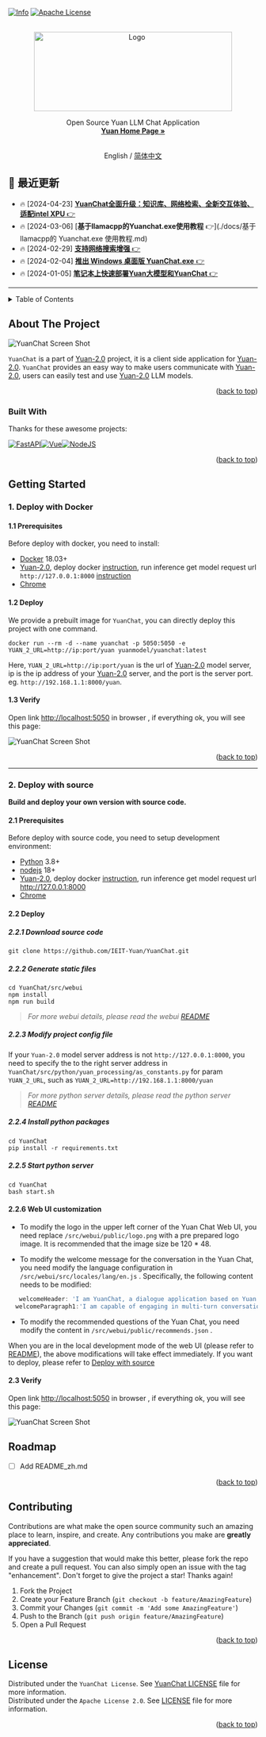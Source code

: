 <a name="readme-top"></a>

<!-- TODO -->

[![Info][forks-shield]][forks-url]
[![Apache License][license-shield]][license-url]

<!-- PROJECT LOGO -->
<br />
<div align="center">
  <a href="https://airyuan.cn/home">
    <img src="docs/images/favicon.png" alt="Logo" width="400" height="160">
  </a>

  <p align="center">
    Open Source Yuan LLM Chat Application
    <br />
    <a href="https://airyuan.cn/home"><strong>Yuan Home Page »</strong></a>
    <br />
    <br />
  </p>

English / [简体中文](./README.md)

</div>

## :tada: 最近更新
* :fire: [2024-04-23] [**YuanChat全面升级：知识库、网络检索、全新交互体验、适配intel XPU** :point_right:](./docs/YuanChat全面升级XPU版本.md)
* :fire: [2024-03-06] [**基于llamacpp的Yuanchat.exe使用教程** :point_right:](./docs/基于llamacpp的 Yuanchat.exe 使用教程.md)
* :fire: [2024-02-29] [**支持网络搜索增强** :point_right:](./docs/支持网络搜索增强.md)
* :fire: [2024-02-04] [**推出 Windows 桌面版 YuanChat.exe** :point_right:](./docs/推出Windows桌面版YuanChat.exe.md)
* :fire: [2024-01-05] [**笔记本上快速部署Yuan大模型和YuanChat** :point_right:](./docs/在笔记本上快速部署YuanModel和YuanChat.md)
---

<!-- TODO -->
<!-- TABLE OF CONTENTS -->
<details>
  <summary>Table of Contents</summary>
  <ol>
    <li>
      <a href="#about-the-project">About The Project</a>
      <ul>
        <li><a href="#built-with">Built With</a></li>
      </ul>
    </li>
    <li>
      <a href="#getting-started">Getting Started</a>
      <ul>
        <li><a href="#1-deploy-with-docker">Deploy with Docker</a></li>
        <li><a href="#2-deploy-with-source">Deploy with source</a></li>
      </ul>
    </li>
    <li><a href="#roadmap">Roadmap</a></li>
    <li><a href="#contributing">Contributing</a></li>
    <li><a href="#license">License</a></li>

  </ol>
</details>

<!-- ABOUT THE PROJECT -->

## About The Project

<!-- TODO -->

![YuanChat Screen Shot][product-screenshotgif]

`YuanChat` is a part of [Yuan-2.0](https://github.com/IEIT-Yuan/Yuan-2.0/tree/main) project, it is a client side application for [Yuan-2.0](https://github.com/IEIT-Yuan/Yuan-2.0/tree/main). `YuanChat` provides an easy way to make users communicate with [Yuan-2.0](https://github.com/IEIT-Yuan/Yuan-2.0/tree/main), users can easily test and use [Yuan-2.0](https://github.com/IEIT-Yuan/Yuan-2.0/tree/main) LLM models.

<p align="right">(<a href="#readme-top">back to top</a>)</p>

### Built With

Thanks for these awesome projects:

[![FastAPI][FastAPI.com]][FastAPI-url][![Vue][Vue.js]][Vue-url][![NodeJS][nodejs.org]][Nodejs-url]

<p align="right">(<a href="#readme-top">back to top</a>)</p>

<!-- GETTING STARTED -->

## Getting Started

### 1. Deploy with Docker

#### 1.1 Prerequisites

Before deploy with docker, you need to install:

- [Docker](https://www.docker.com/) 18.03+
- [Yuan-2.0](https://github.com/IEIT-Yuan/Yuan-2.0/tree/main), deploy docker [instruction](https://github.com/IEIT-Yuan/Yuan-2.0/blob/main/README-EN.md#quick-start), run inference get model request url `http://127.0.0.1:8000` [instruction](https://github.com/IEIT-Yuan/Yuan-2.0/blob/main/docs/inference_server.md)
- [Chrome](https://www.google.com/chrome)

#### 1.2 Deploy

We provide a prebuilt image for `YuanChat`, you can directly deploy this project with one command.

<!-- TODO -->

```shell
docker run --rm -d --name yuanchat -p 5050:5050 -e YUAN_2_URL=http://ip:port/yuan yuanmodel/yuanchat:latest
```

Here, `YUAN_2_URL=http://ip:port/yuan` is the url of [Yuan-2.0](https://github.com/IEIT-Yuan/Yuan-2.0/tree/main) model server, ip is the ip address of your [Yuan-2.0](https://github.com/IEIT-Yuan/Yuan-2.0/tree/main) server,
and the port is the server port. eg. `http://192.168.1.1:8000/yuan`.

#### 1.3 Verify

Open link [http://localhost:5050](http://localhost:5050) in browser , if everything ok, you will see this page:

![YuanChat Screen Shot][product-screenshot]

<p align="right">(<a href="#readme-top">back to top</a>)</p>

---

### 2. Deploy with source

<!-- TODO -->

**Build and deploy your own version with source code.**

#### 2.1 Prerequisites

Before deploy with source code, you need to setup development environment:

- [Python](https://www.python.org/downloads/) 3.8+
- [nodejs](https://nodejs.org/) 18+
- [Yuan-2.0](https://github.com/IEIT-Yuan/Yuan-2.0/tree/main), deploy docker [instruction](https://github.com/IEIT-Yuan/Yuan-2.0/blob/main/README-EN.md#quick-start), run inference get model request url http://127.0.0.1:8000
- [Chrome](https://www.google.com/chrome)

#### 2.2 Deploy

##### 2.2.1 Download source code

```shell
git clone https://github.com/IEIT-Yuan/YuanChat.git
```

##### 2.2.2 Generate static files

```shell
cd YuanChat/src/webui
npm install
npm run build
```

> _For more webui details, please read the webui [README](src/webui/README_EN.md)_

##### 2.2.3 Modify project config file

If your `Yuan-2.0` model server address is not `http://127.0.0.1:8000`, you need to specify the to the right server address in `YuanChat/src/python/yuan_processing/as_constants.py` for param `YUAN_2_URL`,
such as `YUAN_2_URL=http://192.168.1.1:8000/yuan`

> _For more python server details, please read the python server [README](src/python/README_EN.md)_

##### 2.2.4 Install python packages

```shell
cd YuanChat
pip install -r requirements.txt
```

<!-- ##### 2.2.6 Download `roberta.ckpt` file
Because the limitation of `github`, we can not upload file `roberta.ckpt` to this repo, so you need to download [reberta.ckpt](https://huggingface.co/lilianlhl/roberta_intent_cls/tree/main), and put the file in dir:`YuanChat/src/python/yuan_processing/saved_dict/` -->

##### 2.2.5 Start python server

```shell
cd YuanChat
bash start.sh
```

#### 2.2.6 Web UI customization

- To modify the logo in the upper left corner of the Yuan Chat Web UI, you need replace `/src/webui/public/logo.png` with a pre prepared logo image. It is recommended that the image size be 120 \* 48.

- To modify the welcome message for the conversation in the Yuan Chat, you need modify the language configuration in `/src/webui/src/locales/lang/en.js` . Specifically, the following content needs to be modified:

```javascript
   welcomeHeader: 'I am YuanChat, a dialogue application based on Yuan 2.0 large language model.',
  welcomeParagraph1:'I am capable of engaging in multi-turn conversations, answering domain-specific questions, and assisting individuals in application writing and artistic creation.',
```

- To modify the recommended questions of the Yuan Chat, you need modify the content in `/src/webui/public/recommends.json` .

When you are in the local development mode of the web UI (please refer to [README](src/webui/README_EN.md)), the above modifications will take effect immediately. If you want to deploy, please refer to [Deploy with source](#222-generate-static-files)

#### 2.3 Verify

Open link [http://localhost:5050](http://localhost:5050) in browser , if everything ok, you will see this page:

![YuanChat Screen Shot][product-screenshot]

<!-- ROADMAP -->

## Roadmap

- [ ] Add README_zh.md

<p align="right">(<a href="#readme-top">back to top</a>)</p>

<!-- CONTRIBUTING -->

## Contributing

<!-- TODO -->

Contributions are what make the open source community such an amazing place to learn, inspire, and create. Any contributions you make are **greatly appreciated**.

If you have a suggestion that would make this better, please fork the repo and create a pull request. You can also simply open an issue with the tag "enhancement".
Don't forget to give the project a star! Thanks again!

1. Fork the Project
2. Create your Feature Branch (`git checkout -b feature/AmazingFeature`)
3. Commit your Changes (`git commit -m 'Add some AmazingFeature'`)
4. Push to the Branch (`git push origin feature/AmazingFeature`)
5. Open a Pull Request

<p align="right">(<a href="#readme-top">back to top</a>)</p>

<!-- LICENSE -->

## License

<!-- TODO -->

Distributed under the `YuanChat License`. See [YuanChat LICENSE](./LICENSE-YuanChat) file for more information.
<br />
Distributed under the `Apache License 2.0`. See [LICENSE](./LICENSE) file for more information.

<p align="right">(<a href="#readme-top">back to top</a>)</p>

<!-- MARKDOWN LINKS & IMAGES -->
<!-- https://www.markdownguide.org/basic-syntax/#reference-style-links -->

[contributors-shield]: https://img.shields.io/github/stars/ieit-yuan?label=IEIT-Yuan%20Stars
[contributors-url]: https://github.com/othneildrew/Best-README-Template/graphs/contributors
[forks-shield]: https://img.shields.io/badge/IEIT_Yuan-Open_Source-blue?style=for-the-badge
[forks-url]: https://github.com/othneildrew/Best-README-Template/network/members
[stars-shield]: https://img.shields.io/github/stars/othneildrew/Best-README-Template.svg?style=for-the-badge
[stars-url]: https://github.com/othneildrew/Best-README-Template/stargazers
[issues-shield]: https://img.shields.io/github/issues/othneildrew/Best-README-Template.svg?style=for-the-badge
[issues-url]: https://github.com/othneildrew/Best-README-Template/issues
[license-shield]: https://img.shields.io/badge/license-apache20-green?style=for-the-badge
[license-url]: ./LISENCE
[linkedin-shield]: https://img.shields.io/badge/-LinkedIn-black.svg?style=for-the-badge&logo=linkedin&colorB=555
[linkedin-url]: https://linkedin.com/in/othneildrew
[product-screenshot]: docs/images/screenshot.jpg
[product-screenshotgif]: docs/images/screenshot.gif
[FastAPI.com]: https://img.shields.io/badge/fastapi-white?style=for-the-badge&logo=fastapi
[FastAPI-url]: https://fastapi.tiangolo.com/
[nodejs.org]: https://img.shields.io/badge/nodejs-white?style=for-the-badge&logo=node.js
[Nodejs-url]: https://nodejs.org/
[Vue.js]: https://img.shields.io/badge/Vue.js-35495E?style=for-the-badge&logo=vuedotjs&logoColor=4FC08D
[Vue-url]: https://vuejs.org/
